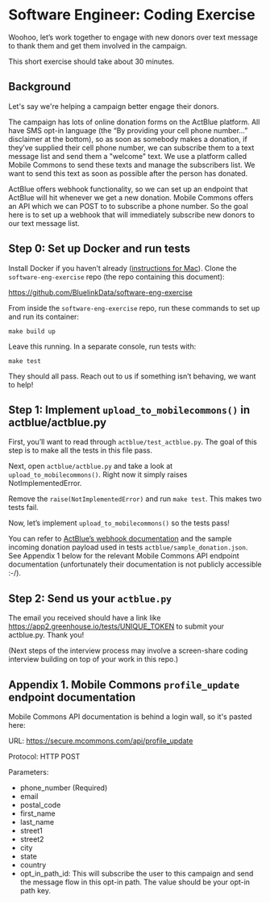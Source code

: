 # Software Engineer: Coding Exercise

Woohoo, let’s work together to engage with new donors over text message to thank them and get them involved in the campaign.

This short exercise should take about 30 minutes.

## Background

Let's say we're helping a campaign better engage their donors.

The campaign has lots of online donation forms on the ActBlue platform. All have SMS opt-in language (the “By providing your cell phone number...” disclaimer at the bottom), so as soon as somebody makes a donation, if they’ve supplied their cell phone number, we can subscribe them to a text message list and send them a "welcome" text. We use a platform called Mobile Commons to send these texts and manage the subscribers list. We want to send this text as soon as possible after the person has donated.

ActBlue offers webhook functionality, so we can set up an endpoint that ActBlue will hit whenever we get a new donation. Mobile Commons offers an API which we can POST to to subscribe a phone number. So the goal here is to set up a webhook that will immediately subscribe new donors to our text message list.

## Step 0: Set up Docker and run tests

Install Docker if you haven’t already ([instructions for Mac](https://docs.docker.com/docker-for-mac/install/)). Clone the `software-eng-exercise` repo (the repo containing this document):

https://github.com/BluelinkData/software-eng-exercise

From inside the `software-eng-exercise` repo, run these commands to set up and run its container:

`make build up`

Leave this running. In a separate console, run tests with:

`make test`

They should all pass. Reach out to us if something isn’t behaving, we want to help!

## Step 1: Implement `upload_to_mobilecommons()` in actblue/actblue.py

First, you’ll want to read through `actblue/test_actblue.py`. The goal of this step is to make all the tests in this file pass.

Next, open `actblue/actblue.py` and take a look at `upload_to_mobilecommons()`. Right now it simply raises NotImplementedError.

Remove the `raise(NotImplementedError)` and run `make test`. This makes two tests fail.

Now, let’s implement `upload_to_mobilecommons()` so the tests pass!

You can refer to [ActBlue’s webhook documentation](https://secure.actblue.com/docs/webhooks) and the sample incoming donation payload used in tests `actblue/sample_donation.json`. See Appendix 1 below for the relevant Mobile Commons API endpoint documentation (unfortunately their documentation is not publicly accessible :-/).

## Step 2: Send us your `actblue.py`

The email you received should have a link like https://app2.greenhouse.io/tests/UNIQUE_TOKEN to submit your actblue.py. Thank you!

(Next steps of the interview process may involve a screen-share coding interview building on top of your work in this repo.)

## Appendix 1. Mobile Commons `profile_update` endpoint documentation

Mobile Commons API documentation is behind a login wall, so it's pasted here:

URL:	https://secure.mcommons.com/api/profile_update

Protocol:	HTTP POST

Parameters:	

- phone_number (Required)
- email
- postal_code
- first_name
- last_name
- street1
- street2
- city
- state
- country
- opt_in_path_id: This will subscribe the user to this campaign and send the message flow in this opt-in path. The value should be your opt-in path key.
